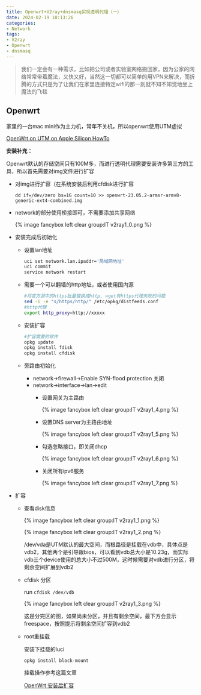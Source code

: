 ```yaml
---
title: Openwrt+V2ray+dnsmasq实现透明代理（一）
date: 2024-02-19 18:13:26
categories:
- Network
tags:
- V2ray
- Openwrt
- dnsmasq
---
```


> 我们一定会有一种需求，比如把公司或者实验室网络搬回家，因为公家的网络常常带着魔法，又快又好，当然这一切都可以简单的用VPN来解决，而折腾的方式只是为了让我们在家里连接特定wifi的那一刻就不知不知觉地坐上魔法的飞毯
> 

<!-- more -->

## Openwrt

家里的一台mac mini作为主力机，常年不关机，所以openwrt使用UTM虚拟

[OpenWrt on UTM on Apple Silicon HowTo](https://openwrt.org/docs/guide-user/virtualization/utm)

**安装补充：**

Openwrt默认的存储空间只有100M多，而进行透明代理需要安装许多第三方的工具，所以首先需要对img文件进行扩容

- 对img进行扩容（在系统安装后利用cfdisk进行扩容
    
    `dd if=/dev/zero bs=1G count=10 >> openwrt-23.05.2-armsr-armv8-generic-ext4-combined.img`
    
- network的部分使用桥接即可，不需要添加共享网络
    
    {% image fancybox left clear group:IT v2ray1_0.png %}
    
- 安装完成后初始化
    - 设置lan地址
        
        ```bash
        uci set network.lan.ipaddr='局域网地址'
        uci commit
        service network restart
        ```
        
    - 需要一个可以翻墙的http地址，或者使用国内源
        
        ```bash
        #将官方源中的https批量替换成http, wget有https代理失败的问题
        sed -i -e "s/https/http/" /etc/opkg/distfeeds.conf
        #http代理
        export http_proxy=http://xxxxx
        ```
        
    - 安装扩容
        
        ```bash
        #扩容需要的软件
        opkg update
        opkg install fdisk
        opkg install cfdisk
        ```
    - 旁路由初始化
        - network→firewall→Enable SYN-flood protection 关闭
        - network→interface→lan→edit
            - 设置网关为主路由
                
                {% image fancybox left clear group:IT v2ray1_4.png %}
                
            - 设置DNS server为主路由地址
                
                {% image fancybox left clear group:IT v2ray1_5.png %}
                
            - 勾选忽略接口，即关闭dhcp
                
                {% image fancybox left clear group:IT v2ray1_6.png %}
                
            - 关闭所有ipv6服务
                
                {% image fancybox left clear group:IT v2ray1_7.png %}
- 扩容
    - 查看disk信息
        
        {% image fancybox left clear group:IT v2ray1_1.png %}
        
        {% image fancybox left clear group:IT v2ray1_2.png %}
        
        /dev/vda是UTM默认的最大空间，而根路径是挂载在vdb中，具体点是vdb2，其他两个是引导跟bios，可以看到vdb总大小是10.23g，而实际vdb三个device使用的总大小不过500M，这时候需要对vdb进行分区，将剩余空间扩展到vdb2
        
    - cfdisk 分区
        
        run `cfdisk /dev/vdb`
        
        {% image fancybox left clear group:IT v2ray1_3.png %}
        
        这是分完区的图，如果尚未分区，并且有剩余空间，最下方会显示freespace，按照提示将剩余空间扩容到vdb2
        
    - root重挂载
        
        安装下挂载的luci
        
        `opkg install block-mount`
        
        挂载操作参考这篇文章
        
        [OpenWrt 安装后扩容](https://www.xiaocaicai.com/2023/11/openwrt-%E5%AE%89%E8%A3%85%E5%90%8E%E6%89%A9%E5%AE%B9/)
